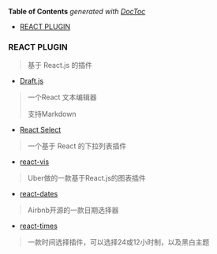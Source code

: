 <!-- START doctoc generated TOC please keep comment here to allow auto update -->
<!-- DON'T EDIT THIS SECTION, INSTEAD RE-RUN doctoc TO UPDATE -->
**Table of Contents**  *generated with [DocToc](https://github.com/thlorenz/doctoc)*

- [REACT PLUGIN](#react-plugin)

<!-- END doctoc generated TOC please keep comment here to allow auto update -->

### REACT PLUGIN

> 基于 React.js 的插件

- [Draft.js](https://facebook.github.io/draft-js/)

> 一个React 文本编辑器
> 
> 支持Markdown

- [React Select](http://jedwatson.github.io/react-select/)

> 一个基于 React 的下拉列表插件

- [react-vis](https://github.com/uber-common/react-vis)

> Uber做的一款基于React.js的图表插件

- [react-dates](https://github.com/airbnb/react-dates)

> Airbnb开源的一款日期选择器

- [react-times](https://github.com/ecmadao/react-times)

> 一款时间选择插件，可以选择24或12小时制，以及黑白主题